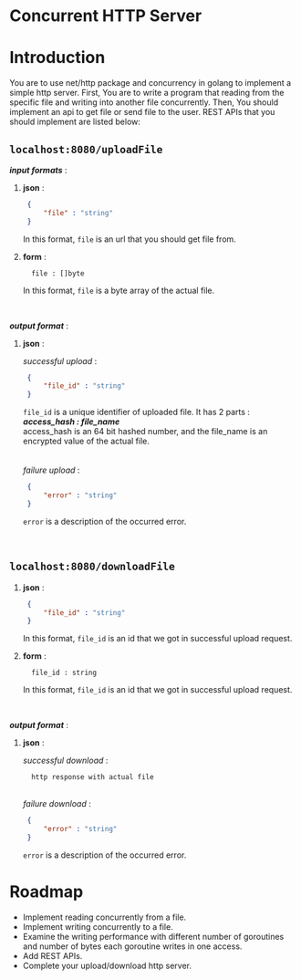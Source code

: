 # Concurrent HTTP Server

# Introduction

You are to use net/http package and concurrency in golang to implement a simple http server.
First, You are to write a program that reading from the specific file and writing into
another file concurrently.
Then, You should implement an api to get file or send file to the user.
REST APIs that you should implement are listed below:

## `localhost:8080/uploadFile`
    
***input formats*** :
    
1. **json** :
      ```json
       {
           "file" : "string"
       }
      ```

      In this format, `file` is an url that you should get file from.


2. **form** :

         file : []byte

      In this format, `file` is a byte array of the actual file.


<br />

***output format*** :

1. **json** :
   
      *successful upload* : 
      ```json
       {
           "file_id" : "string"
       }
      ```

      `file_id` is a unique identifier of uploaded file.
      It has 2 parts  : <br/>
      ***access_hash : file_name*** <br/>
      access_hash is an 64 bit hashed number, and the file_name is an 
      encrypted value of the actual file.\
      \
      \
      *failure upload* :
      ```json
       {
           "error" : "string"
       }
      ```
      
      `error` is a description of the occurred error.



<br />

## `localhost:8080/downloadFile` 

1. **json** :
      ```json
       {
           "file_id" : "string"
       }
      ```

   In this format, `file_id` is an id that we got in successful upload request.


2. **form** :

         file_id : string

   In this format, `file_id` is an id that we got in successful upload request.


<br />

***output format*** :

1. **json** :

   *successful download* :
      
         http response with actual file
   \
   *failure download* :
      ```json
       {
           "error" : "string"
       }
      ```

   `error` is a description of the occurred error.
   
      




# Roadmap

- Implement reading concurrently from a file.
- Implement writing concurrently to a file.
- Examine the writing performance with different number of goroutines and number of bytes each goroutine writes in one access.
- Add REST APIs.
- Complete your upload/download http server.
